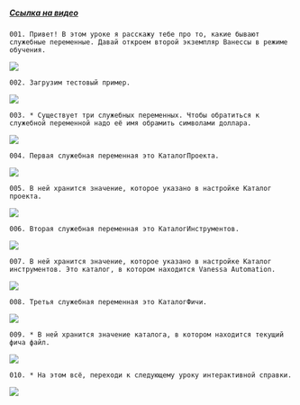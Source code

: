 ﻿##### [Ссылка на видео](https://youtu.be/nn_XATqifM0)

	001. Привет! В этом уроке я расскажу тебе про то, какие бывают служебные переменные. Давай откроем второй экземпляр Ванессы в режиме обучения.

![](https://vanessa-files.do.bit-erp.ru/Doc/1.2.040.1/MD/Глава06/images/000_ЗарезервированныеИменаПеременных.png)

	002. Загрузим тестовый пример.

![](https://vanessa-files.do.bit-erp.ru/Doc/1.2.040.1/MD/Глава06/images/003_ЗарезервированныеИменаПеременных.png)

	003. * Существует три служебных переменных. Чтобы обратиться к служебной переменной надо её имя обрамить символами доллара.

![](https://vanessa-files.do.bit-erp.ru/Doc/1.2.040.1/MD/Глава06/images/004_ЗарезервированныеИменаПеременных.png)

	004. Первая служебная переменная это КаталогПроекта.

![](https://vanessa-files.do.bit-erp.ru/Doc/1.2.040.1/MD/Глава06/images/007_ЗарезервированныеИменаПеременных.png)

	005. В ней хранится значение, которое указано в настройке Каталог проекта.

![](https://vanessa-files.do.bit-erp.ru/Doc/1.2.040.1/MD/Глава06/images/018_ЗарезервированныеИменаПеременных.png)

	006. Вторая служебная переменная это КаталогИнструментов.

![](https://vanessa-files.do.bit-erp.ru/Doc/1.2.040.1/MD/Глава06/images/026_ЗарезервированныеИменаПеременных.png)

	007. В ней хранится значение, которое указано в настройке Каталог инструментов. Это каталог, в котором находится Vanessa Automation.

![](https://vanessa-files.do.bit-erp.ru/Doc/1.2.040.1/MD/Глава06/images/035_ЗарезервированныеИменаПеременных.png)

	008. Третья служебная переменная это КаталогФичи.

![](https://vanessa-files.do.bit-erp.ru/Doc/1.2.040.1/MD/Глава06/images/043_ЗарезервированныеИменаПеременных.png)

	009. * В ней хранится значение каталога, в котором находится текущий фича файл.

![](https://vanessa-files.do.bit-erp.ru/Doc/1.2.040.1/MD/Глава06/images/046_ЗарезервированныеИменаПеременных.png)

	010. * На этом всё, переходи к следующему уроку интерактивной справки.

![](https://vanessa-files.do.bit-erp.ru/Doc/1.2.040.1/MD/Глава06/images/047_ЗарезервированныеИменаПеременных.png)
